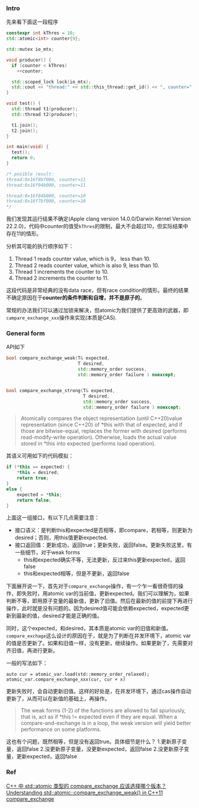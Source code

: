 ### Intro

先来看下面这一段程序

```cpp
constexpr int kThres = 10;
std::atomic<int> counter{9};

std::mutex io_mtx;

void producer() {
  if (counter < kThres)
    ++counter;

  std::scoped_lock lock(io_mtx);
  std::cout << "thread:" << std::this_thread::get_id() << ", counter=" << counter << std::endl;
}

void test() {
  std::thread t1(producer);
  std::thread t2(producer);

  t1.join();
  t2.join();
}

int main(void) {
  test();
  return 0;
}

/* posible result:
thread:0x16f8bf000, counter=11
thread:0x16f94b000, counter=11

thread:0x16f84b000, counter=10
thread:0x16f7bf000, counter=10
*/
```

我们发现其运行结果不确定(Apple clang version 14.0.0/Darwin Kernel Version 22.2.0)，代码中counter的值受```kThres```的限制，最大不会超过10，但实际结果中存在11的情形。

分析其可能的执行顺序如下：

1. Thread 1 reads counter value, which is 9， less than 10.
2. Thread 2 reads counter value, which is also 9, less than 10.
3. Thread 1 increments the counter to 10.
4. Thread 2 increments the counter to 11.

这段代码是非常经典的没有data race，但有race condition的情形。最终的结果不确定原因在于**counter的条件判断和自增，并不是原子的**。

常规的办法我们可以通过加锁来解决，但atomic为我们提供了更高效的武器，即```campare_exchange_xxx```操作来实现(本质是CAS).

### General form

API如下

```cpp
bool compare_exchange_weak(T& expected, 
                           T desired,
                           std::memory_order success,
                           std::memory_order failure ) noexcept;


bool compare_exchange_strong(T& expected, 
                             T desired,
                             std::memory_order success,
                             std::memory_order failure ) noexcept;
```

>Atomically compares the object representation (until C++20)value representation (since C++20) of *this with that of expected, 
and if those are bitwise-equal, replaces the former with desired (performs read-modify-write operation). Otherwise, loads the actual value stored in *this into expected (performs load operation).

其语义可用如下的代码模拟：

```cpp
if (*this == expected) {
    *this = desired;
    return true;
}
else {
    expected = *this;
    return false;
}
```

上面这一组接口，有以下几点需要注意：
- 接口语义：是判断this和expected是否相等，即compare，若相等，则更新为desired；否则，用this值更新expected.
- 接口返回值：更新成功，返回true；更新失败，返回false。更新失败这里，有一些细节，对于weak forms
  - this和expected确实不等，无法更新，反过来this更新expected，返回false
  - this和expected相等，但是不更新，返回false

下面展开说一下，首先对于```compare_exchange```操作，有一个乍一看很奇怪的操作，即失败时，用atomic var的当前值，更新expected。我们可以理解为，如果判断不等，即用原子变量的最新值，更新了旧值。然后在最新的值的前提下再进行操作，此时就是没有问题的。因为desired值可能会依赖expected，expected更新到最新的值，desired才能是正确的值。

同时，这个expected，和desired，其本质是atomic var的旧值和新值。```compare_exchage```这么设计的原因在于，就是为了判断在并发环境下，atomic var的值是否更新了。如果和旧值一样，没有更新，继续操作。如果更新了，先需要对齐旧值，再进行更新。

一般的写法如下：
```
auto cur = atomic_var.load(std::memory_order_relaxed);
atomic_var.compare_exchange_xxx(cur, cur + x)
```

更新失败时，会自动更新旧值。这样的好处是，在并发环境下，通过cas操作自动更新了，从而可以在新值的基础上，再操作。

>The weak forms (1-2) of the functions are allowed to fail spuriously, that is, act as if *this != expected even if they are equal. When a compare-and-exchange is in a loop, the weak version will yield better performance on some platforms.

这也有个问题，既然相等，但是没有返回true。具体细节是什么？
1.更新原子变量，返回false
2.没更新原子变量，没更新expected，返回false
2.没更新原子变量，更新expected，返回false

### Ref

[C++ 中 std::atomic 类型的 compare_exchange 应该选择哪个版本？](https://www.zhihu.com/question/526769301/answer/2430798890)</br>
[Understanding std::atomic::compare_exchange_weak() in C++11](https://stackoverflow.com/questions/25199838/understanding-stdatomiccompare-exchange-weak-in-c11)</br>
[compare_exchange](https://en.cppreference.com/w/cpp/atomic/atomic/compare_exchange)